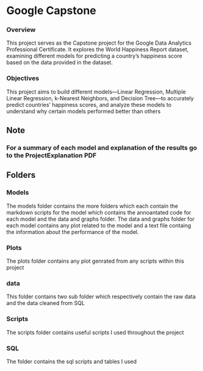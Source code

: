 
# Google Capstone

### Overview

This project serves as the Capstone project for the Google Data Analytics Professional
Certificate. It explores the World Happiness Report dataset, examining different models for
predicting a country’s happiness score based on the data provided in the dataset.


### Objectives

This project aims to build different models—Linear Regression, Multiple Linear Regression,
k-Nearest Neighbors, and Decision Tree—to accurately predict countries’ happiness scores,
and analyze these models to understand why certain models performed better than others

## Note
### For a summary of each model and explanation of the results go to the ProjectExplanation PDF 

## Folders

### Models 

The models folder contains the more folders which each contain the markdown scripts for the model which contains the annoantated code for each model and the data and graphs folder. The data and graphs folder for each model contains any plot related to the model and a text file containg the information about the performance of the model.

### Plots

The plots folder contains any plot genrated from any scripts within this project

### data 

This folder contains two sub folder which respectively contain the raw data and the data cleaned from SQL

### Scripts

The scripts folder contains useful scripts I used throughout the project

### SQL 

The folder contains the sql scripts and tables I used 









